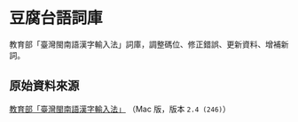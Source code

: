 # 豆腐台語詞庫

教育部「臺灣閩南語漢字輸入法」詞庫，調整碼位、修正錯誤、更新資料、增補新詞。

## 原始資料來源

[教育部「臺灣閩南語漢字輸入法」](https://depart.moe.edu.tw/ED2400/cp.aspx?n=BB47AA61331DDAC8) （Mac 版，版本 `2.4 (246)`）
